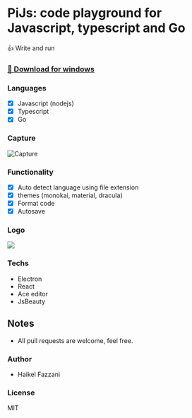# PiJs: code playground for Javascript, typescript and Go
👍 Write and run

### [📑 Download for windows](https://github.com/haikelfazzani/pi-js/releases/download/v1.0.0-beta/pijs.Setup.1.0.0.exe)

### Languages
- [x] Javascript (nodejs)
- [x] Typescript
- [x] Go

### Capture
![Capture](https://i.ibb.co/zQq6jBt/Nouvelle-image-bitmap.png)

### Functionality
- [x] Auto detect language using file extension
- [x] themes (monokai, material, dracula)
- [x] Format code
- [x] Autosave

### Logo
![](icons/logo.ico)

### Techs
- Electron
- React
- Ace editor
- JsBeauty

## Notes
- All pull requests are welcome, feel free.

### Author
- Haikel Fazzani

### License
MIT